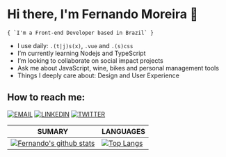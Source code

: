 # Hi there, I'm Fernando Moreira 👋

```
{ `I'm a Front-end Developer based in Brazil` }
```

- I use daily: `.(t|j)s(x)`, `.vue` and `.(s)css`
- I’m currently learning Nodejs and TypeScript
- I’m looking to collaborate on social impact projects
- Ask me about JavaScript, wine, bikes and personal management tools
- Things I deeply care about: Design and User Experience

## How to reach me:

[![EMAIL](https://img.shields.io/badge/Email-black?style=for-the-badge)](mailto:nandomoreira.me@gmail.com) [![LINKEDIN](https://img.shields.io/badge/Linkedin-black?style=for-the-badge&logo=linkedin)](https://www.linkedin.com/in/nandomoreirame/) [![TWITTER](https://img.shields.io/badge/Twitter-black?style=for-the-badge&logo=twitter)](https://twitter.com/oseunando)


| **SUMARY**                                                                                                                                              | **LANGUAGES**                                                                                                                                         |
| ------------------------------------------------------------------------------------------------------------------------------------------------------- | ----------------------------------------------------------------------------------------------------------------------------------------------------- |
| [![Fernando's github stats](https://github-readme-stats.vercel.app/api?username=nandomoreirame&show_icons=true)](https://github.com/nandomoreirame/github-readme-stats) | [![Top Langs](https://github-readme-stats.vercel.app/api/top-langs/?username=nandomoreirame&layout=compact)](https://github.com/nandomoreirame/github-readme-stats) |
